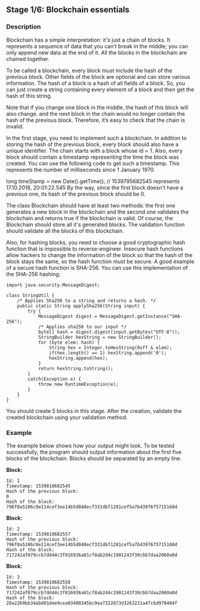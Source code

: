 ## Stage 1/6: Blockchain essentials

### Description

Blockchain has a simple interpretation: it's just a chain of blocks. It represents a sequence of data that you can't
break in the middle; you can only append new data at the end of it. All the blocks in the blockchain are chained
together.

To be called a blockchain, every block must include the hash of the previous block. Other fields of the block are
optional and can store various information. The hash of a block is a hash of all fields of a block. So, you can just
create a string containing every element of a block and then get the hash of this string.

Note that if you change one block in the middle, the hash of this block will also change. and the next block in the
chain would no longer contain the hash of the previous block. Therefore, it’s easy to check that the chain is invalid.

In the first stage, you need to implement such a blockchain. In addition to storing the hash of the previous block,
every block should also have a unique identifier. The chain starts with a block whose id = 1. Also, every block should
contain a timestamp representing the time the block was created. You can use the following code to get such a timestamp.
This represents the number of milliseconds since 1 January 1970.

long timeStamp = new Date().getTime(); // 1539795682545 represents 17.10.2018, 20:01:22.545 By the way, since the first
block doesn't have a previous one, its hash of the previous block should be 0.

The class Blockchain should have at least two methods: the first one generates a new block in the blockchain and the
second one validates the blockchain and returns true if the blockchain is valid. Of course, the Blockchain should store
all it's generated blocks. The validation function should validate all the blocks of this blockchain.

Also, for hashing blocks, you need to choose a good cryptographic hash function that is impossible to reverse-engineer.
Insecure hash functions allow hackers to change the information of the block so that the hash of the block stays the
same, so the hash function must be secure. A good example of a secure hash function is SHA-256. You can use this
implementation of the SHA-256 hashing:

    import java.security.MessageDigest;

    class StringUtil {
        /* Applies Sha256 to a string and returns a hash. */
        public static String applySha256(String input) {
            try {
                MessageDigest digest = MessageDigest.getInstance("SHA-256");
                /* Applies sha256 to our input */
                byte[] hash = digest.digest(input.getBytes("UTF-8"));
                StringBuilder hexString = new StringBuilder();
                for (byte elem: hash) {
                    String hex = Integer.toHexString(0xff & elem);
                    if(hex.length() == 1) hexString.append('0');
                    hexString.append(hex);
                }
                return hexString.toString();
            }
            catch(Exception e) {
                throw new RuntimeException(e);
            }
        }
    }

You should create 5 blocks in this stage. After the creation, validate the created blockchain using your validation
method.

### Example

The example below shows how your output might look. To be tested successfully, the program should output information
about the first five blocks of the blockchain. Blocks should be separated by an empty line.

**Block:**

    Id: 1
    Timestamp: 1539810682545
    Hash of the previous block:
    0
    Hash of the block:
    796f0a5106c0e114cef3ee14b5d040ecf331dbf1281cef5a7b43976f5715160d

**Block:**

    Id: 2  
    Timestamp: 1539810682557  
    Hash of the previous block:  
    796f0a5106c0e114cef3ee14b5d040ecf331dbf1281cef5a7b43976f5715160d  
    Hash of the block:  
    717242af079ccb7dd44c3f016936a81cf8ab2d4c1901243f30cbb7daa2060a0d  

**Block:**

    Id: 3
    Timestamp: 1539810682558
    Hash of the previous block:
    717242af079ccb7dd44c3f016936a81cf8ab2d4c1901243f30cbb7daa2060a0d
    Hash of the block:
    28a2269bb34abd01dee9cea03400345bc9ea7322d73d3263221a47c6d970404f